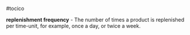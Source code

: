 #tocico

<b>replenishment frequency</b> - The number of times a product is replenished per time-unit, for example, once a day, or twice a week.  


